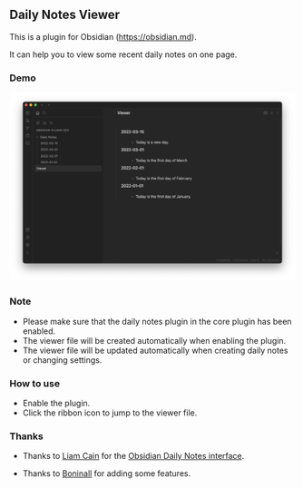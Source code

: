 ## Daily Notes Viewer

This is a plugin for Obsidian (https://obsidian.md).

It can help you to view some recent daily notes on one page.

### Demo

![demo](img/demo.png)

### Note

-   Please make sure that the daily notes plugin in the core plugin has been enabled.
-   The viewer file will be created automatically when enabling the plugin.
-   The viewer file will be updated automatically when creating daily notes or changing settings.

### How to use

-   Enable the plugin.
-   Click the ribbon icon to jump to the viewer file.

### Thanks

-   Thanks to [Liam Cain](https://github.com/liamcain) for the [Obsidian Daily Notes interface](https://github.com/liamcain/obsidian-daily-notes-interface).

-   Thanks to [Boninall](https://github.com/Quorafind) for adding some features.
